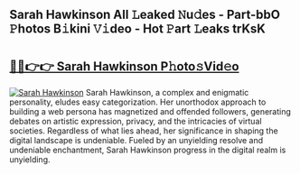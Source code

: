 ## Sarah Hawkinson All 𝙻eaked 𝙽u𝚍es - Part-bbO 𝙿hotos B𝚒kini 𝚅𝚒deo - Hot 𝙿art 𝙻eaks trKsK

# <h2><a href="http://ld02cjo.urlbe.top/?page=Sarah+Hawkinson">🔗🔗👉👉 Sarah Hawkinson P𝚑oto𝚜Vid𝚎o</a></h2>

[![Sarah Hawkinson](https://i.imgur.com/eBuTRDB.gif)](http://ld02cjo.urlbe.top/?page=Sarah+Hawkinson)
Sarah Hawkinson, a complex and enigmatic personality, eludes easy categorization. Her unorthodox approach to building a web persona has magnetized and offended followers, generating debates on artistic expression, privacy, and the intricacies of virtual societies. Regardless of what lies ahead, her significance in shaping the digital landscape is undeniable. Fueled by an unyielding resolve and undeniable enchantment, Sarah Hawkinson progress in the digital realm is unyielding.
